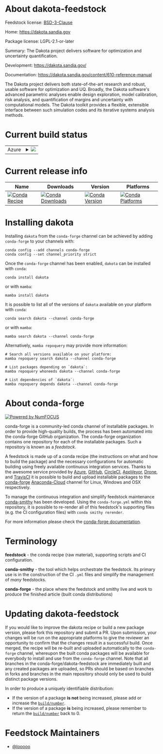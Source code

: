 About dakota-feedstock
======================

Feedstock license: [BSD-3-Clause](https://github.com/conda-forge/dakota-feedstock/blob/main/LICENSE.txt)

Home: https://dakota.sandia.gov

Package license: LGPL-2.1-or-later

Summary: The Dakota project delivers software for optimization and uncertainty quantification.

Development: https://dakota.sandia.gov/

Documentation: https://dakota.sandia.gov/content/610-reference-manual

The Dakota project delivers both state-of-the-art research and robust,
usable software for optimization and UQ. Broadly, the Dakota software's
advanced parametric analyses enable design exploration, model calibration,
risk analysis, and quantification of margins and uncertainty with computational
models. The Dakota toolkit provides a flexible, extensible interface
between such simulation codes and its iterative systems analysis methods.


Current build status
====================


<table>
    
  <tr>
    <td>Azure</td>
    <td>
      <details>
        <summary>
          <a href="https://dev.azure.com/conda-forge/feedstock-builds/_build/latest?definitionId=7379&branchName=main">
            <img src="https://dev.azure.com/conda-forge/feedstock-builds/_apis/build/status/dakota-feedstock?branchName=main">
          </a>
        </summary>
        <table>
          <thead><tr><th>Variant</th><th>Status</th></tr></thead>
          <tbody><tr>
              <td>linux_64_blas_implblisnumpy1.20python3.8.____cpython</td>
              <td>
                <a href="https://dev.azure.com/conda-forge/feedstock-builds/_build/latest?definitionId=7379&branchName=main">
                  <img src="https://dev.azure.com/conda-forge/feedstock-builds/_apis/build/status/dakota-feedstock?branchName=main&jobName=linux&configuration=linux%20linux_64_blas_implblisnumpy1.20python3.8.____cpython" alt="variant">
                </a>
              </td>
            </tr><tr>
              <td>linux_64_blas_implblisnumpy1.20python3.9.____cpython</td>
              <td>
                <a href="https://dev.azure.com/conda-forge/feedstock-builds/_build/latest?definitionId=7379&branchName=main">
                  <img src="https://dev.azure.com/conda-forge/feedstock-builds/_apis/build/status/dakota-feedstock?branchName=main&jobName=linux&configuration=linux%20linux_64_blas_implblisnumpy1.20python3.9.____cpython" alt="variant">
                </a>
              </td>
            </tr><tr>
              <td>linux_64_blas_implblisnumpy1.21python3.10.____cpython</td>
              <td>
                <a href="https://dev.azure.com/conda-forge/feedstock-builds/_build/latest?definitionId=7379&branchName=main">
                  <img src="https://dev.azure.com/conda-forge/feedstock-builds/_apis/build/status/dakota-feedstock?branchName=main&jobName=linux&configuration=linux%20linux_64_blas_implblisnumpy1.21python3.10.____cpython" alt="variant">
                </a>
              </td>
            </tr><tr>
              <td>linux_64_blas_implmklnumpy1.20python3.8.____cpython</td>
              <td>
                <a href="https://dev.azure.com/conda-forge/feedstock-builds/_build/latest?definitionId=7379&branchName=main">
                  <img src="https://dev.azure.com/conda-forge/feedstock-builds/_apis/build/status/dakota-feedstock?branchName=main&jobName=linux&configuration=linux%20linux_64_blas_implmklnumpy1.20python3.8.____cpython" alt="variant">
                </a>
              </td>
            </tr><tr>
              <td>linux_64_blas_implmklnumpy1.20python3.9.____cpython</td>
              <td>
                <a href="https://dev.azure.com/conda-forge/feedstock-builds/_build/latest?definitionId=7379&branchName=main">
                  <img src="https://dev.azure.com/conda-forge/feedstock-builds/_apis/build/status/dakota-feedstock?branchName=main&jobName=linux&configuration=linux%20linux_64_blas_implmklnumpy1.20python3.9.____cpython" alt="variant">
                </a>
              </td>
            </tr><tr>
              <td>linux_64_blas_implmklnumpy1.21python3.10.____cpython</td>
              <td>
                <a href="https://dev.azure.com/conda-forge/feedstock-builds/_build/latest?definitionId=7379&branchName=main">
                  <img src="https://dev.azure.com/conda-forge/feedstock-builds/_apis/build/status/dakota-feedstock?branchName=main&jobName=linux&configuration=linux%20linux_64_blas_implmklnumpy1.21python3.10.____cpython" alt="variant">
                </a>
              </td>
            </tr><tr>
              <td>linux_64_blas_implopenblasnumpy1.20python3.8.____cpython</td>
              <td>
                <a href="https://dev.azure.com/conda-forge/feedstock-builds/_build/latest?definitionId=7379&branchName=main">
                  <img src="https://dev.azure.com/conda-forge/feedstock-builds/_apis/build/status/dakota-feedstock?branchName=main&jobName=linux&configuration=linux%20linux_64_blas_implopenblasnumpy1.20python3.8.____cpython" alt="variant">
                </a>
              </td>
            </tr><tr>
              <td>linux_64_blas_implopenblasnumpy1.20python3.9.____cpython</td>
              <td>
                <a href="https://dev.azure.com/conda-forge/feedstock-builds/_build/latest?definitionId=7379&branchName=main">
                  <img src="https://dev.azure.com/conda-forge/feedstock-builds/_apis/build/status/dakota-feedstock?branchName=main&jobName=linux&configuration=linux%20linux_64_blas_implopenblasnumpy1.20python3.9.____cpython" alt="variant">
                </a>
              </td>
            </tr><tr>
              <td>linux_64_blas_implopenblasnumpy1.21python3.10.____cpython</td>
              <td>
                <a href="https://dev.azure.com/conda-forge/feedstock-builds/_build/latest?definitionId=7379&branchName=main">
                  <img src="https://dev.azure.com/conda-forge/feedstock-builds/_apis/build/status/dakota-feedstock?branchName=main&jobName=linux&configuration=linux%20linux_64_blas_implopenblasnumpy1.21python3.10.____cpython" alt="variant">
                </a>
              </td>
            </tr>
          </tbody>
        </table>
      </details>
    </td>
  </tr>
</table>

Current release info
====================

| Name | Downloads | Version | Platforms |
| --- | --- | --- | --- |
| [![Conda Recipe](https://img.shields.io/badge/recipe-dakota-green.svg)](https://anaconda.org/conda-forge/dakota) | [![Conda Downloads](https://img.shields.io/conda/dn/conda-forge/dakota.svg)](https://anaconda.org/conda-forge/dakota) | [![Conda Version](https://img.shields.io/conda/vn/conda-forge/dakota.svg)](https://anaconda.org/conda-forge/dakota) | [![Conda Platforms](https://img.shields.io/conda/pn/conda-forge/dakota.svg)](https://anaconda.org/conda-forge/dakota) |

Installing dakota
=================

Installing `dakota` from the `conda-forge` channel can be achieved by adding `conda-forge` to your channels with:

```
conda config --add channels conda-forge
conda config --set channel_priority strict
```

Once the `conda-forge` channel has been enabled, `dakota` can be installed with `conda`:

```
conda install dakota
```

or with `mamba`:

```
mamba install dakota
```

It is possible to list all of the versions of `dakota` available on your platform with `conda`:

```
conda search dakota --channel conda-forge
```

or with `mamba`:

```
mamba search dakota --channel conda-forge
```

Alternatively, `mamba repoquery` may provide more information:

```
# Search all versions available on your platform:
mamba repoquery search dakota --channel conda-forge

# List packages depending on `dakota`:
mamba repoquery whoneeds dakota --channel conda-forge

# List dependencies of `dakota`:
mamba repoquery depends dakota --channel conda-forge
```


About conda-forge
=================

[![Powered by
NumFOCUS](https://img.shields.io/badge/powered%20by-NumFOCUS-orange.svg?style=flat&colorA=E1523D&colorB=007D8A)](https://numfocus.org)

conda-forge is a community-led conda channel of installable packages.
In order to provide high-quality builds, the process has been automated into the
conda-forge GitHub organization. The conda-forge organization contains one repository
for each of the installable packages. Such a repository is known as a *feedstock*.

A feedstock is made up of a conda recipe (the instructions on what and how to build
the package) and the necessary configurations for automatic building using freely
available continuous integration services. Thanks to the awesome service provided by
[Azure](https://azure.microsoft.com/en-us/services/devops/), [GitHub](https://github.com/),
[CircleCI](https://circleci.com/), [AppVeyor](https://www.appveyor.com/),
[Drone](https://cloud.drone.io/welcome), and [TravisCI](https://travis-ci.com/)
it is possible to build and upload installable packages to the
[conda-forge](https://anaconda.org/conda-forge) [Anaconda-Cloud](https://anaconda.org/)
channel for Linux, Windows and OSX respectively.

To manage the continuous integration and simplify feedstock maintenance
[conda-smithy](https://github.com/conda-forge/conda-smithy) has been developed.
Using the ``conda-forge.yml`` within this repository, it is possible to re-render all of
this feedstock's supporting files (e.g. the CI configuration files) with ``conda smithy rerender``.

For more information please check the [conda-forge documentation](https://conda-forge.org/docs/).

Terminology
===========

**feedstock** - the conda recipe (raw material), supporting scripts and CI configuration.

**conda-smithy** - the tool which helps orchestrate the feedstock.
                   Its primary use is in the construction of the CI ``.yml`` files
                   and simplify the management of *many* feedstocks.

**conda-forge** - the place where the feedstock and smithy live and work to
                  produce the finished article (built conda distributions)


Updating dakota-feedstock
=========================

If you would like to improve the dakota recipe or build a new
package version, please fork this repository and submit a PR. Upon submission,
your changes will be run on the appropriate platforms to give the reviewer an
opportunity to confirm that the changes result in a successful build. Once
merged, the recipe will be re-built and uploaded automatically to the
`conda-forge` channel, whereupon the built conda packages will be available for
everybody to install and use from the `conda-forge` channel.
Note that all branches in the conda-forge/dakota-feedstock are
immediately built and any created packages are uploaded, so PRs should be based
on branches in forks and branches in the main repository should only be used to
build distinct package versions.

In order to produce a uniquely identifiable distribution:
 * If the version of a package **is not** being increased, please add or increase
   the [``build/number``](https://docs.conda.io/projects/conda-build/en/latest/resources/define-metadata.html#build-number-and-string).
 * If the version of a package **is** being increased, please remember to return
   the [``build/number``](https://docs.conda.io/projects/conda-build/en/latest/resources/define-metadata.html#build-number-and-string)
   back to 0.

Feedstock Maintainers
=====================

* [@looooo](https://github.com/looooo/)

